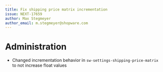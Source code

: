 ```yaml
---
title: Fix shipping price matrix incrementation
issue: NEXT-17659
author: Max Stegmeyer
author_email: m.stegmeyer@shopware.com
---
```

# Administration
* Changed incrementation behavior in `sw-settings-shipping-price-matrix` to not increase float values
